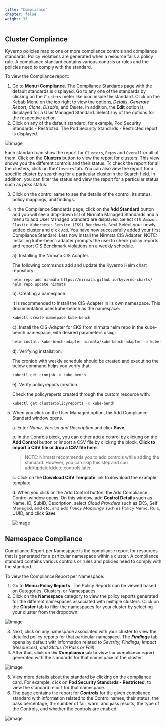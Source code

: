 ```yaml
---
title: "Compliance" 
chapter: false
weight: 33 
---
```


## Cluster Compliance

Kyverno policies map to one or more compliance controls and compliance standards. Policy violations are generated when a resource fails a policy rule. A compliance standard contains various controls or rules and the policies need to comply with the standard.

To view the Compliance report:
1. Go to **Menu**>**Compliance**. The Compliance Standards page with the default standards is displayed. Go to any one of the standards by clicking on the `Clusters` meter like icon inside the standard.  Click on the Kebab Menu on the top right to view the options, *Details*, *Generate Report*, *Clone*, *Disable*, and *Delete*. In addition, the **Edit** option is displayed for a User Managed Standard. Select any of the options for the respective action.
2. Click on any of the default standard, for example, Pod Security Standards - Restricted. The Pod Security Standards - Restricted report is displayed.

![image](/images/new_compliance2.png)

Each standard can show the report for `Clusters`, `Repos` and `Overall` or all of them. Click on the **Clusters** button to view the report for clusters. This view shows you the different controls and their status. To check the report for all the clusters, click on the `Clusters` tab. You can also view the report for a specific cluster by searching for a particular cluster in the Search field. In addition, you can filter the status and view the report for a particular status such as *pass* status.

3. Click on the control name to see the details of the control, its status, policy mappings, and findings. 

4. In the Compliance Standards page, click on the **Add Standard** button and you will see a drop-down list of Nirmata Managed Standards and a menu to add User Managed Standard are displayed. Select `CIS Amazon Elastic Kubernetes Service (EKS) Benchmark`. Next Select your newly added cluster and click `Add`. You have now successfully added your first Compliance Standard. Lets now install the Nirmata CIS Adapter.
NOTE: Installing kube-bench adapter prompts the user to check policy reports and report CIS Benchmark violations on a weekly schedule.

    a). Installing the Nirmata CIS Adapter.
   
    The following commands add and update the Kyverno Helm chart repository:

    ```bash
    helm repo add nirmata https://nirmata.github.io/kyverno-charts/
    helm repo update nirmata
    ```

    b). Creating a namespace.
   
    It is recommended to install the CIS-Adapter in its own namespace. This documentation uses kube-bench as the namespace:
    
    ```bash
    kubectl create namespace kube-bench
    ```
    
    c). Install the CIS-Adapter for EKS from nirmata helm repo in the kube-bench namespace, with desired parameters using:

    ```bash
    helm install kube-bench-adapter nirmata/kube-bench-adapter -n kube-bench --set kubeBench.name="cis-eks-1.2.0" --set kubeBench.kubeBenchBenchmark="eks-1.2.0" --set kubeBench.namespace="kube-bench" --set     kubeBench.kubeBenchTargets="controlplane\,node\,policies\,managedservices"
    ```
    d). Verifying installation.
   
    The cronjob with weekly schedule should be created and executing the below command helps you verify that:

    ```bash
    kubectl get cronjob -n kube-bench
    ```
    e). Verify policyreports creation.
   
    Check the policyreports created through the custom resource with:

    ```bash
    kubectl get clusterpolicyreports -n kube-bench
    ```

6. When you click on the User Managed option, the Add Compliance Standard window opens.

    a. Enter *Name, Version and Description* and click **Save**. <br>
   
    b. In the Controls block, you can either add a control by clicking on the **Add Control** button or import a CSV file by clicking the block, **Click to import a CSV file or drop a CSV file here**.
    >NOTE: Nirmata recommends you to add controls while adding the standard. However, you can skip this step and can add/update/delete controls later.

    c. Click on the **Download CSV Template** link to download the example template. 

    d. When you click on the Add Control button, the Add Compliance Control window opens. On this window, add **Control Details** such as Name, ID, SubID, Description, select *Cloud Providers* such as EKS, Self Managed, and etc, and add *Policy Mappings* such as Policy Name, Rule, UUID, and click **Save**.

    ![image](/images/add_standard.png)
    




## Namespace Compliance

Compliance Report per Namespace is the compliance report for resources that is generated for a particular namespace within a cluster. A compliance standard contains various controls or rules and policies need to comply with the standard.

To view the Compliance Report per Namespace:

1. Go to **Menu**>**Policy Reports**. The Policy Reports can be viewed based on Categories, Clusters, or Namespaces.
2. Click on the **Namespace** category to view the policy reports generated for the different namespaces associated with multiple clusters. Click on the **Cluster** tab to filter the namespaces for your cluster by selecting your cluster from the dropdown.

![image](/images/namespace_report.png)

3. Next, click on any namespace associated with your cluster to view the detailed policy reports for that particular namespace. The ***Findings*** tab opens by default with information related to *Severity, Findings, Impact (Resources), and Status (%Pass or Fail)*.
4. After that, click on the **Compliance** tab to view the compliance report generated with the standards for that namespace of the cluster.

![image](/images/compliance_report.png)

5. View more details about the standard by clicking on the compliance card. For example, click on **Pod Security Standards - Restricted**, to view the standard report for that namespace.
6. The page contains the report for ***Controls*** for the given compliance standard with information related to the Control names, their status, the pass percentage, the number of fail, warn, and pass results, the type of the Controls, and whether the controls are enabled.

![image](/images/compliance_details.png)
